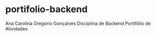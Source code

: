 # portifolio-backend

Ana Carolina Gregório Gonçalves
Disciplina de Backend
Portifólio de Atividades
